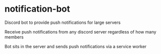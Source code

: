 # notification-bot
Discord bot to provide push notifications for large servers

Receive push notifications from any discord server regardless of how many members

Bot sits in the server and sends push notifications via a service worker
